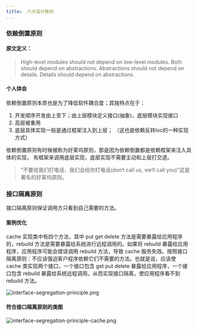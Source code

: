 ```yaml
---
title:  六大设计原则
...
```



### 依赖倒置原则
#### 原文定义：
 > High-level modules should not depend on low-level modules. Both should depend on abstractions.  Abstractions should not depend on details. Details should depend on abstractions.


#### 个人体会
依赖倒置原则本质也是为了降低软件耦合度；其独特点在于：
1. 开发顺序开发由上至下；由上层模块定义接口(抽象)，底层模块实现接口
2. 高层被重用
3. 底层具体实现一般是通过框架注入到上层； （这也是依赖反转Ioc的一种实现方式）


依赖倒置原则有时候被称为好莱坞原则，那是因为依赖倒置都是依赖框架来注入具体的实现， 有框架来调用底层实现，底层实现不需要主动和上层打交道。

> “不要给我们打电话，我们会给你打电话(don‘t call us, we‘ll call you)”这是著名的好莱坞原则。

### 接口隔离原则
接口隔离原则保证调用方只看到自己需要的方法。

#### 案例优化
cache 实现类中有四个方法，其中 put get delete 方法是需要暴露给应用程序的，rebuild 方法是需要暴露给系统进行远程调用的。如果将 rebuild 暴露给应用程序，应用程序可能会错误调用 rebuild 方法，导致 cache 服务失效。按照接口隔离原则：不应该强迫客户程序依赖它们不需要的方法。也就是说，应该使 cache 类实现两个接口，一个接口包含 get put delete 暴露给应用程序，一个接口包含 rebuild 暴露给系统远程调用。从而实现接口隔离，使应用程序看不到 rebuild 方法。

![interface-segregation-principle.png](http://tech.icoding.tech/Software-Design/interface-segregation-principle.png)

#### 符合接口隔离原则的类图

![interface-segregation-principle-cache.png](http://tech.icoding.tech/Software-Design/interface-segregation-principle-cache.png)



